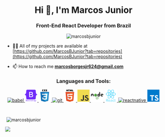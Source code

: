 <h1 align="center">Hi 👋, I'm Marcos Junior</h1>
<h3 align="center">Front-End React Developer from Brazil</h3>

<p align="center"> <img src="https://komarev.com/ghpvc/?username=marcosbjunior&label=Profile%20views&color=0e75b6&style=flat" alt="marcosbjunior" /> </p>

- 👨‍💻 All of my projects are available at [https://github.com/MarcosBJunior?tab=repositories](https://github.com/MarcosBJunior?tab=repositories)

- 📫 How to reach me **marcosborgesjr624@gmail.com**



<h3 align="center">Languages and Tools:</h3>
<p align="center"> <a href="https://babeljs.io/" target="_blank"> <img src="https://www.vectorlogo.zone/logos/babeljs/babeljs-icon.svg" alt="babel" width="40" height="40"/> </a>
  <a href="https://getbootstrap.com" target="_blank"> <img src="https://raw.githubusercontent.com/devicons/devicon/master/icons/bootstrap/bootstrap-plain-wordmark.svg" alt="bootstrap" width="40" height="40"/> </a>
 <a href="https://www.w3schools.com/css/" target="_blank"> <img src="https://raw.githubusercontent.com/devicons/devicon/master/icons/css3/css3-original-wordmark.svg" alt="css3" width="40" height="40"/> </a> <a href="https://git-scm.com/" target="_blank"> <img src="https://www.vectorlogo.zone/logos/git-scm/git-scm-icon.svg" alt="git" width="40" height="40"/> </a> <a href="https://www.w3.org/html/" target="_blank"> <img src="https://raw.githubusercontent.com/devicons/devicon/master/icons/html5/html5-original-wordmark.svg" alt="html5" width="40" height="40"/> </a> <a href="https://developer.mozilla.org/en-US/docs/Web/JavaScript" target="_blank"> <img src="https://raw.githubusercontent.com/devicons/devicon/master/icons/javascript/javascript-original.svg" alt="javascript" width="40" height="40"/> </a> <a href="https://nodejs.org" target="_blank"> <img src="https://raw.githubusercontent.com/devicons/devicon/master/icons/nodejs/nodejs-original-wordmark.svg" alt="nodejs" width="40" height="40"/> </a> <a href="https://reactjs.org/" target="_blank"> <img src="https://raw.githubusercontent.com/devicons/devicon/master/icons/react/react-original-wordmark.svg" alt="react" width="40" height="40"/> </a> <a href="https://reactnative.dev/" target="_blank"> <img src="https://reactnative.dev/img/header_logo.svg" alt="reactnative" width="40" height="40"/> </a> <a href="https://www.typescriptlang.org/" target="_blank"> <img src="https://raw.githubusercontent.com/devicons/devicon/master/icons/typescript/typescript-original.svg" alt="typescript" width="40" height="40"/> </a> </p>
 
 <br/>

<p>&nbsp;<img align="center" src="https://github-readme-stats.vercel.app/api?username=marcosbjunior&show_icons=true&locale=en" alt="marcosbjunior" /></p>

<p>&nbsp;<img align="left" src="https://github-readme-stats.vercel.app/api/top-langs/?username=anuraghazra&hide=javascript,html" /></p>







